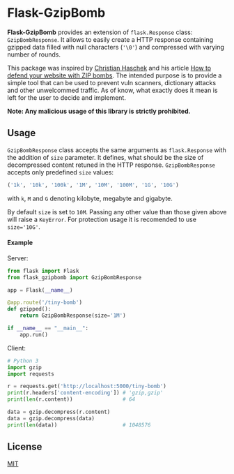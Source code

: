 # Flask-GzipBomb

**Flask-GzipBomb** provides an extension of `flask.Response` class: `GzipBombResponse`. It allows to easily create a HTTP response containing gzipped data filled with null characters (`'\0'`) and compressed with varying number of rounds.

This package was inspired by [Christian Haschek](https://blog.haschek.at/) and his article [How to defend your website with ZIP bombs](https://blog.haschek.at/2017/how-to-defend-your-website-with-zip-bombs.html). The intended purpose is to provide a simple tool that can be used to prevent vuln scanners, dictionary attacks and other unwelcommed traffic. As of know, what exactly does it mean is left for the user to decide and implement.

**Note: Any malicious usage of this library is strictly prohibited.**

## Usage
`GzipBombResponse` class accepts the same arguments as `flask.Response` with the addition of `size` parameter. It defines, what should be the size of decompressed content retuned in the HTTP response. `GzipBombResponse` accepts only predefined `size` values:

```python
('1k', '10k', '100k', '1M', '10M', '100M', '1G', '10G')
```
with `k`, `M` and `G` denoting kilobyte, megabyte and gigabyte.

By default `size` is set to `10M`. Passing any other value than those given above will raise a `KeyError`. For protection usage it is recomended to use `size='10G'`.

#### Example
Server:
```python
from flask import Flask
from flask_gzipbomb import GzipBombResponse

app = Flask(__name__)

@app.route('/tiny-bomb')
def gzipped():
    return GzipBombResponse(size='1M')

if __name__ == "__main__":
    app.run()
```

Client:
```python
# Python 3
import gzip
import requests

r = requests.get('http://localhost:5000/tiny-bomb')
print(r.headers['content-encoding']) # 'gzip,gzip'
print(len(r.content))                # 64

data = gzip.decompress(r.content)
data = gzip.decompress(data)
print(len(data))                     # 1048576
```

## License

[MIT](LICENSE)
